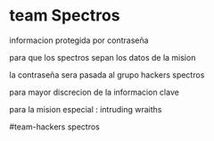 # team Spectros 

informacion protegida por contraseña

para que los spectros sepan los datos de la mision

la contraseña sera pasada al grupo hackers spectros

para mayor discrecion de la informacion clave

 para la mision especial : intruding wraiths
 
#team-hackers spectros
